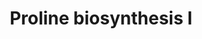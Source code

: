 ---
annotations:
- type: Pathway Ontology
  value: proline metabolic pathway
authors:
- Anwesha
- Lindarieswijk
- Eweitz
description: This event has been computationally inferred from an event that has been
  demonstrated in another species.<p>The inference is based on Ensembl Compara orthology
  projection. Briefly, reactions for which all involved PhysicalEntities (in input,
  output and catalyst) have a mapped ortholog or paralog are inferred to the other
  species. High-level events are also inferred for these events to allow for easier
  navigation.<p>Details of projection methods and parameters may be found <a href="/projection.html">here.</a><p>  Source:[http://plantreactome.gramene.org/
  Plant Reactome].
last-edited: 2021-05-25
organisms:
- Arabidopsis thaliana
redirect_from:
- /index.php/Pathway:WP2975
- /instance/WP2975
schema-jsonld:
- '@context': https://schema.org/
  '@id': https://wikipathways.github.io/pathways/WP2975.html
  '@type': Dataset
  creator:
    '@type': Organization
    name: WikiPathways
  description: This event has been computationally inferred from an event that has
    been demonstrated in another species.<p>The inference is based on Ensembl Compara
    orthology projection. Briefly, reactions for which all involved PhysicalEntities
    (in input, output and catalyst) have a mapped ortholog or paralog are inferred
    to the other species. High-level events are also inferred for these events to
    allow for easier navigation.<p>Details of projection methods and parameters may
    be found <a href="/projection.html">here.</a><p>  Source:[http://plantreactome.gramene.org/
    Plant Reactome].
  keywords:
  - NAD(P)H
  - NAD(P)+
  - AT5G14800
  - (S)-1-Pyrroline-5-carboxylate
  - ADP
  - ATP
  - Pi
  - NADP+
  - NADPH
  - L-Pro
  - L-Glu
  - glutamate 5-kinase
  - L-Glu5S
  - H+
  - L-glutamate-5-phosphate
  license: CC0
  name: Proline biosynthesis I
seo: CreativeWork
title: Proline biosynthesis I
wpid: WP2975
---